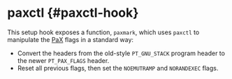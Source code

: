 # paxctl {#paxctl-hook}

This setup hook exposes a function, `paxmark`, which uses `paxctl` to manipulate the [PaX](https://en.wikipedia.org/wiki/Executable-space_protection#PaX) flags in a standard way:
* Convert the headers from the old-style `PT_GNU_STACK` program header to the newer `PT_PAX_FLAGS` header.
* Reset all previous flags, then set the `NOEMUTRAMP` and `NORANDEXEC` flags.

